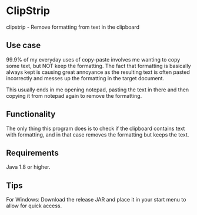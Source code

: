 # ClipStrip
clipstrip - Remove formatting from text in the clipboard

## Use case
99.9% of my everyday uses of copy-paste involves me wanting to copy some text, but NOT
keep the formatting. The fact that formatting is basically always kept is causing great
annoyance as the resulting text is often pasted incorrectly and messes up the formatting
in the target document.

This usually ends in me opening notepad, pasting the text in there and then copying it
from notepad again to remove the formatting.

## Functionality
The only thing this program does is to check if the clipboard contains text with
formatting, and in that case removes the formatting but keeps the text.

## Requirements
Java 1.8 or higher.

## Tips
For Windows: Download the release JAR and place it in your start menu to allow for
quick access.